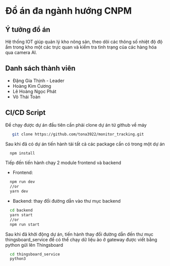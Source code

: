 # Đồ án đa ngành hướng CNPM
## Ý tưởng đồ án
Hệ thống IOT giúp quản lý kho nông sản, theo dõi các thông số nhiệt độ độ ẩm trong kho một các trực quan và kiểm tra tình trạng của các hàng hóa qua camera AI.
## Danh sách thành viên
- Đặng Gia Thịnh - Leader
- Hoàng Kim Cương
- Lê Hoàng Ngọc Phát
- Võ Thái Toàn 
## CI/CD Script
Để chạy được dự án đầu tiên cần phải clone dự án từ github về máy
```bash
   git clone https://github.com/tona3922/monitor_tracking.git
```
Sau khi đã có dự án tiến hành tải tất cả các package cần có trong một dự án
```bash
  npm install
```
Tiếp đến tiến hành chạy 2 module frontend và backend
- Frontend:
```bash
  npm run dev
  //or
  yarn dev
```
- Backend: thay đổi đường dẫn vào thư mục backend
```bash
  cd backend
  yarn start
  //or
  npm run start
```
Sau khi đã khởi động dự án, tiến hành thay đổi đường dẫn đến thư mục thingsboard_service để có thể chạy dữ liệu ảo ở gateway được viết bằng python gửi lên Thingsboard
```bash
  cd thingsboard_service
  python3 
```
